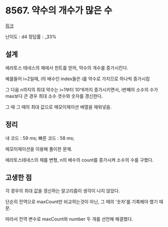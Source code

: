 # 8567. 약수의 개수가 많은 수

[링크](https://swexpertacademy.com/main/code/problem/problemDetail.do?contestProbId=AW1B2yIa28MDFARC)

난이도 : d4
정답률 : \_33%

## 설계

에라토스 테네스의 채에서 힌트를 얻어, 약수의 개수를 증가시킨다.

예를들어 i=2일때, i의 배수인 index들은 i를 약수로 가지므로 하나씩 증가시킴

그 다음 n까지의 최대 약수는 i=1부터 10^6까지 증가시키면서,
i번째의 소수의 수가 max보다 큰 경우 최대 소수 갯수와 숫자를 갱신한다.

그 때 그 때의 최대 값으로 메모이제이션 배열을 채워넣음.

## 정리

내 코드 : 59 ms;
빠른 코드 : 58 ms;

메모이제이션을 이용해 풀이한 문제.

에라토스테네스의 채를 변형, n의 배수의 count를 증가시켜 소수의 수를 구했다.

## 고생한 점

각 경우의 최대 값을 갱신하는 알고리즘이 생각이 나지 않았다.

단순히 전역으로 maxCount만 비교하는것이 아닌, 그 때의 '숫자'를 기록해야 했기 때문.

따라서 전역 변수로 maxCount와 number 두 개를 선언해 해결했다.
